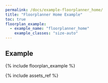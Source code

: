 ```yaml
---
permalink: /docs/example-floorplanner_home/
title: "Floorplanner Home Example"
toc: true
floorplan_example:
  - example_name: "floorplanner_home"
    example_classes: "size-auto"
---
```


## Example

{% include floorplan_example %}

{% include assets_ref %}
